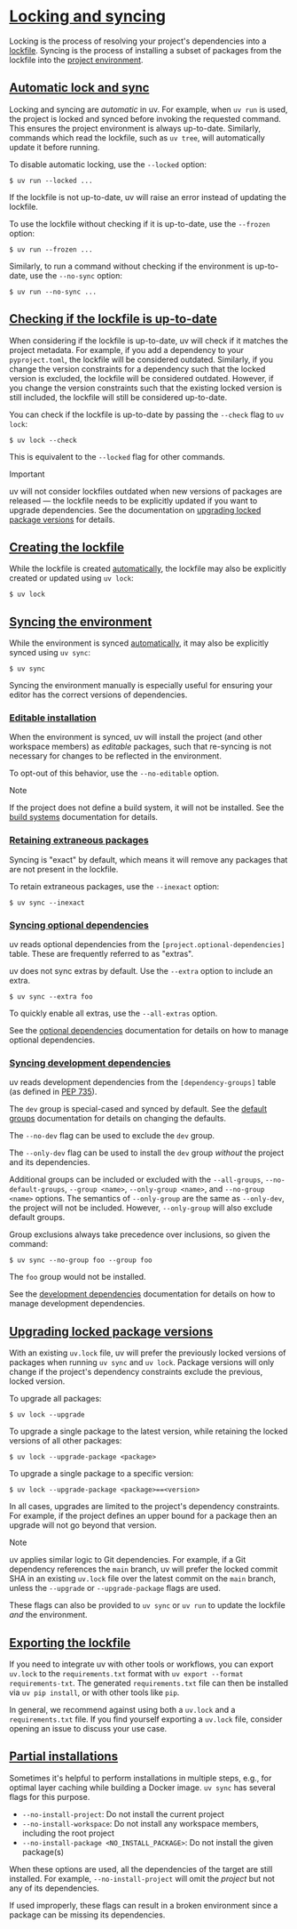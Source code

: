 # [Locking and syncing](#locking-and-syncing)

Locking is the process of resolving your project's dependencies into a [lockfile](../layout/#the-lockfile). Syncing is the process of installing a subset of packages from the lockfile into the [project environment](../layout/#the-project-environment).

## [Automatic lock and sync](#automatic-lock-and-sync)

Locking and syncing are *automatic* in uv. For example, when `uv run` is used, the project is locked and synced before invoking the requested command. This ensures the project environment is always up-to-date. Similarly, commands which read the lockfile, such as `uv tree`, will automatically update it before running.

To disable automatic locking, use the `--locked` option:

```
$ uv run --locked ...

```

If the lockfile is not up-to-date, uv will raise an error instead of updating the lockfile.

To use the lockfile without checking if it is up-to-date, use the `--frozen` option:

```
$ uv run --frozen ...

```

Similarly, to run a command without checking if the environment is up-to-date, use the `--no-sync` option:

```
$ uv run --no-sync ...

```

## [Checking if the lockfile is up-to-date](#checking-if-the-lockfile-is-up-to-date)

When considering if the lockfile is up-to-date, uv will check if it matches the project metadata. For example, if you add a dependency to your `pyproject.toml`, the lockfile will be considered outdated. Similarly, if you change the version constraints for a dependency such that the locked version is excluded, the lockfile will be considered outdated. However, if you change the version constraints such that the existing locked version is still included, the lockfile will still be considered up-to-date.

You can check if the lockfile is up-to-date by passing the `--check` flag to `uv lock`:

```
$ uv lock --check

```

This is equivalent to the `--locked` flag for other commands.

Important

uv will not consider lockfiles outdated when new versions of packages are released — the lockfile needs to be explicitly updated if you want to upgrade dependencies. See the documentation on [upgrading locked package versions](#upgrading-locked-package-versions) for details.

## [Creating the lockfile](#creating-the-lockfile)

While the lockfile is created [automatically](#automatic-lock-and-sync), the lockfile may also be explicitly created or updated using `uv lock`:

```
$ uv lock

```

## [Syncing the environment](#syncing-the-environment)

While the environment is synced [automatically](#automatic-lock-and-sync), it may also be explicitly synced using `uv sync`:

```
$ uv sync

```

Syncing the environment manually is especially useful for ensuring your editor has the correct versions of dependencies.

### [Editable installation](#editable-installation)

When the environment is synced, uv will install the project (and other workspace members) as *editable* packages, such that re-syncing is not necessary for changes to be reflected in the environment.

To opt-out of this behavior, use the `--no-editable` option.

Note

If the project does not define a build system, it will not be installed. See the [build systems](../config/#build-systems) documentation for details.

### [Retaining extraneous packages](#retaining-extraneous-packages)

Syncing is "exact" by default, which means it will remove any packages that are not present in the lockfile.

To retain extraneous packages, use the `--inexact` option:

```
$ uv sync --inexact

```

### [Syncing optional dependencies](#syncing-optional-dependencies)

uv reads optional dependencies from the `[project.optional-dependencies]` table. These are frequently referred to as "extras".

uv does not sync extras by default. Use the `--extra` option to include an extra.

```
$ uv sync --extra foo

```

To quickly enable all extras, use the `--all-extras` option.

See the [optional dependencies](../dependencies/#optional-dependencies) documentation for details on how to manage optional dependencies.

### [Syncing development dependencies](#syncing-development-dependencies)

uv reads development dependencies from the `[dependency-groups]` table (as defined in [PEP 735](https://peps.python.org/pep-0735/)).

The `dev` group is special-cased and synced by default. See the [default groups](../dependencies/#default-groups) documentation for details on changing the defaults.

The `--no-dev` flag can be used to exclude the `dev` group.

The `--only-dev` flag can be used to install the `dev` group *without* the project and its dependencies.

Additional groups can be included or excluded with the `--all-groups`, `--no-default-groups`, `--group <name>`, `--only-group <name>`, and `--no-group <name>` options. The semantics of `--only-group` are the same as `--only-dev`, the project will not be included. However, `--only-group` will also exclude default groups.

Group exclusions always take precedence over inclusions, so given the command:

```
$ uv sync --no-group foo --group foo

```

The `foo` group would not be installed.

See the [development dependencies](../dependencies/#development-dependencies) documentation for details on how to manage development dependencies.

## [Upgrading locked package versions](#upgrading-locked-package-versions)

With an existing `uv.lock` file, uv will prefer the previously locked versions of packages when running `uv sync` and `uv lock`. Package versions will only change if the project's dependency constraints exclude the previous, locked version.

To upgrade all packages:

```
$ uv lock --upgrade

```

To upgrade a single package to the latest version, while retaining the locked versions of all other packages:

```
$ uv lock --upgrade-package <package>

```

To upgrade a single package to a specific version:

```
$ uv lock --upgrade-package <package>==<version>

```

In all cases, upgrades are limited to the project's dependency constraints. For example, if the project defines an upper bound for a package then an upgrade will not go beyond that version.

Note

uv applies similar logic to Git dependencies. For example, if a Git dependency references the `main` branch, uv will prefer the locked commit SHA in an existing `uv.lock` file over the latest commit on the `main` branch, unless the `--upgrade` or `--upgrade-package` flags are used.

These flags can also be provided to `uv sync` or `uv run` to update the lockfile *and* the environment.

## [Exporting the lockfile](#exporting-the-lockfile)

If you need to integrate uv with other tools or workflows, you can export `uv.lock` to the `requirements.txt` format with `uv export --format requirements-txt`. The generated `requirements.txt` file can then be installed via `uv pip install`, or with other tools like `pip`.

In general, we recommend against using both a `uv.lock` and a `requirements.txt` file. If you find yourself exporting a `uv.lock` file, consider opening an issue to discuss your use case.

## [Partial installations](#partial-installations)

Sometimes it's helpful to perform installations in multiple steps, e.g., for optimal layer caching while building a Docker image. `uv sync` has several flags for this purpose.

- `--no-install-project`: Do not install the current project
- `--no-install-workspace`: Do not install any workspace members, including the root project
- `--no-install-package <NO_INSTALL_PACKAGE>`: Do not install the given package(s)

When these options are used, all the dependencies of the target are still installed. For example, `--no-install-project` will omit the *project* but not any of its dependencies.

If used improperly, these flags can result in a broken environment since a package can be missing its dependencies.
